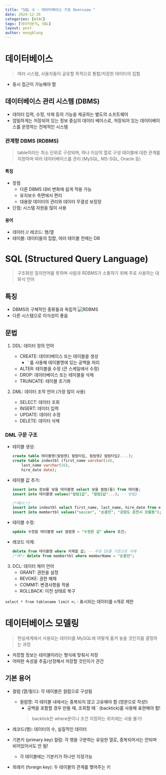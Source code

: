 ```yaml
---
title: "SQL ① - 데이터베이스 기초 Overview "
date: 2024-12-26
categories: [ASAC]
tags: [데이터분석, SQL]
layout: post
author: mongblang
---
```


# 데이터베이스
> 여러 시스템, 사용자들이 공유할 목적으로 통합/저장한 데이터의 집합

- 동시 접근이 가능해야 함

## 데이터베이스 관리 시스템 (DBMS)
- 데이터 입력, 수정, 삭제 등의 기능을 제공하는 별도의 소프트웨어 
- 엄밀하게는 저장되어 있는 정보 중심의 데이터 베이스로, 저장되어 있는 데이터베이스를 운영하는 전제적인 시스템 

### 관계형 DBMS (RDBMS)
> table이라는 최소 단위로 구성되며, 하나 이상의 열로 구성 
테이블에 대한 관계를 지정하며 여러 데이터베이스를 관리 (MySQL, MS-SQL, Oracle 등)

#### 특징
- 장점
    - 다른 DBMS 대비 변화에 쉽게 적용 가능
    - 유지보수 측면에서 편리
    - 대용량 데이터의 관리와 데이터 무결성 보장장
- 단점: 시스템 자원을 많이 사용

#### 용어
- 데이터 // 레코드: 행/열
- 테이블: 데이터들의 집합, 여러 테이블 전체는 DB


# SQL (Structured Query Language)
> 구조화된 질의언어를 뜻하며 사람과 RDBMS가 소통하기 위해 주로 사용하는 대화식 언어

## 특징 
- DBMS의 구체적인 종류들과 독립적
    ![RDBMS](https://hongong.hanbit.co.kr/wp-content/uploads/2021/11/DBMS-%EC%A0%9C%ED%92%88.png)
- 다른 시스템으로 이식성이 좋음

## 문법
1. DDL: 데이터 정의 언어
    - CREATE: 데이터베이스 또는 테이블을 생성
       -  ` 를 사용해 테이블명에 있는 공백을 처리 
    - ALTER: 테이블을 수정 (큰 스케일에서 수정)
    - DROP: 데이터베이스 또는 테이블을 삭제
    - TRUNCATE: 테이블 초기화 

2. DML: 데이터 조작 언어 (가장 많이 사용)
    - SELECT: 데이터 조회
    - INSERT: 데이터 입력
    - UPDATE: 데이터 수정
    - DELETE: 데이터 삭제 

### DML 구문 구조
- 테이블 생성: 
    ```sql
    create table 테이블명(컬럼명1 컬럼타입, 컬럼명2 컬럼타입2....);
    create table indextbl (first_name varchar(14), 
        last_name varchar(16), 
        hire_date date);
    ```

- 테이블 값 추가: 
    ```sql
    insert into 정보를 넣을 테이블명 select 넣을 컬럼(들) from 테이블;
    insert into 테이블명 values("컬럼1값", "컬럼2값"...); -- 방법2
    
    /*예시:*/
    insert into indextbl select first_name, last_name, hire_date from employees.employees limit 500;
    insert into membertbl values("soccer", "손흥민", "강원도 춘천시 모름동");
    ```

- 테이블 수정: 
    ```sql
    update 수정할 테이블명 set 컬럼명 = "수정한 값" where 조건; 
    ```

- 레코드 삭제: 
    ```sql
    delete from 테이블명 where 삭제할 값; -- 주로 ID를 기준으로 삭제
    /*예*/ delete from membertbl where memberName = "손흥민";
    ```

3. DCL: 데이터 제어 언어
    - GRANT: 권한을 설정
    - REVOKE: 권한 해제
    - COMMIT: 변경사항을 적용
    - ROLLBACK: 이전 상태로 복구

`select * from tablename limit n;` : 표시되는 데이터를 n개로 제한 

# 데이터베이스 모델링
> 현실세계에서 사용되는 데이터를 MySQL에 어떻게 옮겨 놓을 것인지를 결정하는 과정
- 저장할 정보는 테이블이라는 형식에 맞춰서 저장
- 어떠한 속성을 추출/선정해서 저장할 것인지가 관건 

## 기본 용어
- 컬럼 (열/필드): 각 테이블은 컬럼으로 구성됨 
    - 컬럼명: 각 테이블 내에서는 중복되지 않고 고유해야 함 (영문으로 작성!)
        - 공백을 포함할 경우 만들 때, 조회할 때 ` (backtick)를 사용해 표현해야 함! 
        > backtick은 where문이나 조건 지정하는 위치에는 사용 불가! 

- 레코드(행): 데이터의 수, 실질적인 데이터 
- 기본키 (primary key) 컬럼: 각 행을 구분하는 유일한 열로, 중복되어서는 안되며 비어있어서도 안 됨! 
    - 각 테이블에는 기본키가 하나만 지정가능
- 외래키 (foreign key): 두 테이블의 관계를 맺어주는 키



